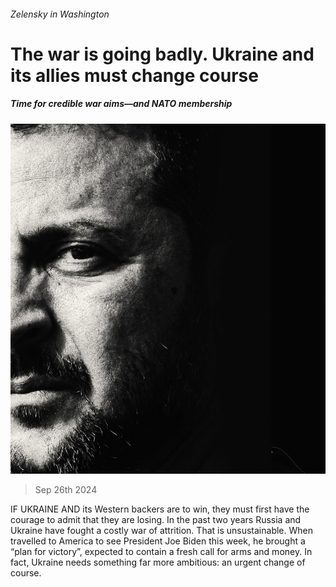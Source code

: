 ###### Zelensky in Washington

# The war is going badly. Ukraine and its allies must change course 

##### Time for credible war aims—and NATO membership 

![image](images/20240928_LDD001_FH.jpg) 

> Sep 26th 2024 

IF UKRAINE AND its Western backers are to win, they must first have the courage to admit that they are losing. In the past two years Russia and Ukraine have fought a costly war of attrition. That is unsustainable. When  travelled to America to see President Joe Biden this week, he brought a “plan for victory”, expected to contain a fresh call for arms and money. In fact, Ukraine needs something far more ambitious: an urgent change of course.

